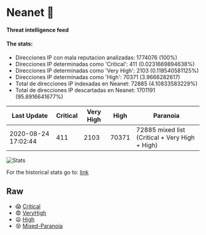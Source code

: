 # Neanet :hocho:
#### Threat intelligence feed
#### The stats:

- Direcciones IP con mala reputacion analizadas: 1774076 (100%)
- Direcciones IP determinadas como 'Critical':  411 (0.0231669894638%)
- Direcciones IP determinadas como 'Very High':  2103 (0.118540581125%)
- Direcciones IP determinadas como 'High':  70371 (3.9666282617)
- Total de direcciones IP indexadas en Neanet:  72885 (4.10833583229%)
- Total de direcciones IP descartadas en Neanet:  1701191 (95.8916641677%)

| Last Update | Critical | Very High | High | Paranoia |
| --- | --- | --- | --- | --- |
| 2020-08-24 17:02:44 | 411 | 2103 | 70371 | 72885 mixed list (Critical + Very High + High)|

![Stats](https://docs.google.com/spreadsheets/d/e/2PACX-1vSnaNMIXVabIpDJjufMlzH7poXnshF3mgd8Is1g9ytUEzVsP5my4Trn8f-xkoLLQ38xpL3HtmUexLo6/pubchart?oid=501124687&format=image)

For the historical stats go to: [link](/stats.csv)
## Raw
- :scream: [Critical](https://raw.githubusercontent.com/JavaGarcia/Neanet/master/blacklists/neanet_critical.txt)
- :fearful: [VeryHigh](https://raw.githubusercontent.com/JavaGarcia/Neanet/master/blacklists/neanet_veryHigh.txtt)
- :frowning: [High](https://raw.githubusercontent.com/JavaGarcia/Neanet/master/blacklists/neanet_high.txt)
- :dizzy_face: [Mixed-Paranoia](https://raw.githubusercontent.com/JavaGarcia/Neanet/master/blacklists/neanet_all.txt)



































































































































































































































































































































































































































